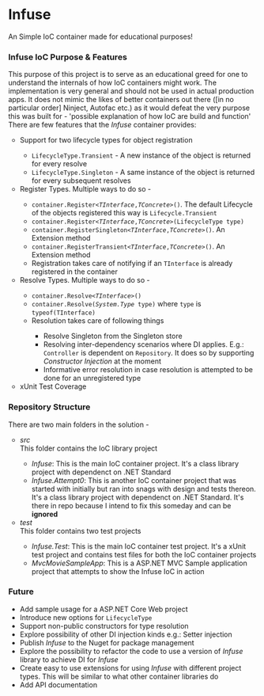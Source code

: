 # Infuse
<div style="font:bold"> An Simple IoC container made for educational purposes!</div>

<h3>Infuse IoC Purpose & Features</h3>
<p>
  This purpose of this project is to serve as an educational greed for one to understand the internals of how IoC containers might work. 
  The implementation is very general and should not be used in actual production apps.   It does not mimic the likes of better containers
  out there ([in no particular order] Ninject, Autofac etc.) as it would defeat the very purpose this was built for - 'possible explanation of how IoC are build and function'
  <br/>
  There are few features that the <i>Infuse</i> container provides:
  <ul style="list-style-type:circle">
    <li>Support for two lifecycle types for object registration</li>
      <ul>
        <li><code>LifecycleType.Transient</code> - A new instance of the object is returned for every resolve</li>
        <li><code>LifecycleType.Singleton</code> - A same instance of the object is returned for every subsequent resolves</li>
      </ul>
    <li>Register Types. Multiple ways to do so - </li>
    <ul>
      <li><code>container.Register<<i>TInterface</i>,<i>TConcrete</i>>()</code>. The default Lifecycle of the objects registered 
      this way is <code>Lifecycle.Transient</code></li>
      <li><code>container.Register<<i>TInterface</i>,<i>TConcrete</i>>(LifecycleType type)</code></li>
      <li><code>container.RegisterSingleton<<i>TInterface</i>,<i>TConcrete</i>>()</code>. An Extension method</li>
      <li><code>container.RegisterTransient<<i>TInterface</i>,<i>TConcrete</i>>()</code>. An Extension method</li>
      <li>Registration takes care of notifying if an <code>TInterface</code> is already registered in the container</li>
    </ul>
    <li>Resolve Types. Multiple ways to do so - </li>
    <ul>
      <li><code>container.Resolve<<i>TInterface</i>>()</code></li>
      <li><code>container.Resolve(<i>System.Type</i> type)</code> where <code>type</code> is <code>typeof(TInterface)</code></li>
      <li>Resolution takes care of following things</li>
      <ul>
        <li>Resolve Singleton from the Singleton store</li>
        <li>Resolving inter-dependency scenarios where DI applies. E.g.: <code>Controller</code> is dependent on 
        <code>Repository</code>. It does so by supporting <i>Constructor Injection</i> at the moment</li>
        <li>Informative error resolution in case resolution is attempted to be done for an unregistered type</li>
      </ul>
    </ul>
    <li>xUnit Test Coverage</li>
  </ul>
</p>

<h3>Repository Structure</h3>
<p>
  There are two main folders in the solution - 
  <ul style="list-style-type:circle">
    <li><i>src</i><br>
    This folder contains the IoC library project</li>
    <ul>
        <li><i>Infuse</i>: This is the main IoC container project. It's a class library project with dependenct on .NET Standard</li>
        <li><i>Infuse.Attempt0</i>: This is another IoC container project that was started with initially but ran into snags 
        with design and tests thereon. It's a class library project with dependenct on .NET Standard. 
        It's there in repo because I intend to fix this someday and can be <b>ignored</b></li>
    </ul>
    <li><i>test</i><br/>
    This folder contains two test projects
    </li>
    <ul>
      <li><i>Infuse.Test</i>: This is the main IoC container test project. It's a xUnit test project 
      and contains test files for both the IoC container projects</li>
      <li><i>MvcMovieSampleApp</i>: This is a ASP.NET MVC Sample application project that attempts to show the Infuse IoC in action</li>
    </ul>
  </ul>
</p>

<h3>Future</h3>
<p>
  <ul>
    <li>Add sample usage for a ASP.NET Core Web project</li>
    <li>Introduce new options for <code>LifecycleType</code></li>
    <li>Support non-public constructors for type resolution</li>
    <li>Explore possibility of other DI injection kinds e.g.: Setter injection</li>
    <li>Publish <i>Infuse</i> to the Nuget for package management</li>
    <li>Explore the possibility to refactor the code to use a version of <i>Infuse</i> library to achieve DI for <i>Infuse</i></li>
    <li>Create easy to use extensions for using <i>Infuse</i> with different project types. This will be similar to what other container libraries do</li>
    <li>Add API documentation</li>
</ul>
</p>
